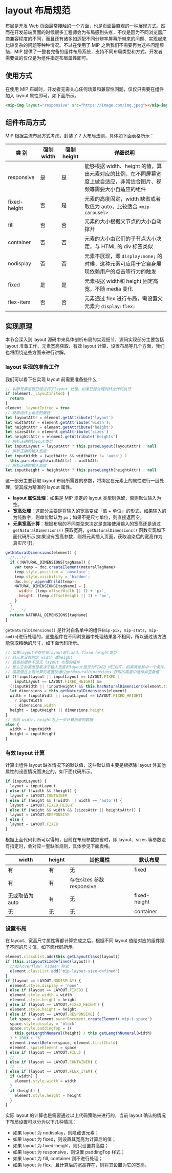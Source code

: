 # layout 布局规范

布局是开发 Web 页面最常接触的一个方面，也是页面最直观的一种展现方式。然而在开发前端页面的时候很多工程师会为布局感到头疼，不仅是因为不同浏览器厂商兼容程度的不同，而且还有诸多如适配不同分辨率屏幕所带来的问题、实现起来比较复杂的问题等种种情况。不过在使用了 MIP 之后我们不需要再为这些问题烦恼，MIP 提供了一整套完备的组件布局系统，支持不同布局类型和方式，开发者需要做的仅仅是为组件指定布局属性即可。

## 使用方式

在使用 MIP 布局时，开发者无需关心任何场景和兼容性问题，仅仅只需要在组件加入 layout 属性即可，如下面所示。

```html
<mip-img layout="responsive" src="https://image.com/img.jpeg"></mip-img>
```

## 组件布局方式

MIP 根据主流布局方式考虑，封装了 7 大布局法则，具体如下面表格所示：

| 类  别 | 强制 width | 强制 height | 详细说明 |
|-------|---|---|----|
| responsive | 是 | 是 | 能够根据 width、height 的值，算出元素对应的比例，在不同屏幕宽度上做自适应，非常适合图片、视频等需要大小自适应的组件|
|fixed-height | 否 | 是 | 元素的高度固定，width 缺省或者取值为 auto，比较适合 `<mip-carousel>` |
|fill | 否 | 否 | 元素的大小根据父节点的大小自动撑开|
|container | 否 | 否 | 元素的大小由它们的子节点大小决定，与 HTML 的 div 标签类似|
|nodisplay | 否 | 否 | 元素不展现，即 `display:none;` 的时候，这种元素可应用于它自身展现依赖用户的点击等行为的触发|
|fixed | 是 | 是 | 元素根据 width和 height 固定高宽，不随 media 变化|
|flex-item | 否 | 否 | 元素通过 flex 进行布局，需设置父元素为 `display:flex;`|

## 实现原理

本节会深入到 layout 源码中来具体剖析布局的实现细节，源码实现部分主要包括 layout 准备工作、元素宽高获取、有效 layout 计算、设置布局等几个方面，我们也将围绕这些方面来进行讲解。

### layout 实现的准备工作

我们可以看下在实现 layout 前需要准备些什么：

```js
// 判断元素是否已经进行了layout 处理，如果已经处理则终止代码执行
if (element._layoutInited) {
  return
}
element._layoutInited = true
// 获取组件上设定的属性
let layoutAttr = element.getAttribute('layout')
let widthAttr = element.getAttribute('width');
let heightAttr = element.getAttribute('height')
let sizesAttr = element.getAttribute('sizes')
let heightsAttr = element.getAttribute('heights')
// 解析正确的layout类型
let inputLayout = layoutAttr ? this.parseLayout(layoutAttr) : null
// 解析正确的输入宽度
let inputWidth = (widthAttr && widthAttr != 'auto') ?
  this.parseLength(widthAttr) : widthAttr
// 解析正确的输入高度
let inputHeight = heightAttr ? this.parseLength(heightAttr) : null
```

这一部分主要获取 layout 布局所需要的参数，将绑定在元素上的属性进行一层处理，使其成为精准的 layout 属性。

- **layout 属性处理**：如果是 MIP 规定的 layout 类型则保留，否则默认输入为空。
- **宽高处理**：这部分主要是将输入的宽高变成「值 + 单位」的形式，如果输入的为纯数字，则单位默认为 `px`；如果不是尺寸单位，则直接返回空。
- **元素宽高计算**：根据布局的不同类型来决定是直接使用输入的宽高还是通过 `getNaturalDimensions()` 获取宽高，`getNaturalDimensions()` 函数实现如下面代码所示(如果没有宽高参数，则将元素插入页面，获取渲染后的宽高作为真实尺寸)。

```js
getNaturalDimensions(element) {
  /*...*/
  if (!NATURAL_DIMENSIONS[tagName]) {
    var temp = doc.createElement(naturalTagName)
    temp.style.position = 'absolute';
    temp.style.visibility = 'hidden';
    doc.body.appendChild(temp);
    NATURAL_DIMENSIONS[tagName] = {
      width: (temp.offsetWidth || 1) + 'px',
      height: (temp.offsetHeight || 1) + 'px',
    }
  }
  /*...*/
  return NATURAL_DIMENSIONS[tagName]
}
```

`getNaturalDimensions()` 是针对白名单中的组件(`mip-pix`，`mip-stats`，`mip-audio`)进行处理的，这些组件在不同浏览器中处理结果各不相同，所以通过该方法能获取精确的尺寸，如下面代码所示。

```js
// 如果layout不存在或layout是fixed、fixed-height类型
// 且元素没有绑定 width 或height
// 且当前组件不是无 layout 布局的组件
// 那么它的宽度是取决于输入宽度和layout是否为FIXED_HEIGHT，如果满足其中一个条件，则宽度为以上计算出的宽度，否则通过getNaturalDimensions 获取宽度
// 高度值在上面计算的高度及通过getNaturalDimensions 获取的高度中选择非空数值
if ((!inputLayout || inputLayout == LAYOUT.FIXED ||
    inputLayout == LAYOUT.FIXED_HEIGHT) &&
  (!inputWidth || !inputHeight) && this.hasNaturalDimensions(element.tagName)) {
  let dimensions = this.getNaturalDimensions(element)
  width = (inputWidth || inputLayout == LAYOUT.FIXED_HEIGHT)
    ? inputWidth
    : dimensions.width
  height = inputHeight || dimensions.height
}
// 否则 width，height为上一步计算出来的数据
else {
  width = inputWidth
  height = inputHeight
}
```

### 有效 layout 计算

计算出组件 layout 缺省情况下的默认值，这些默认值主要是根据除 layout 外其他属性的设置情况而决定的，如下面代码所示。

```js
if (inputLayout) {
  layout = inputLayout
} else if (!width && !height) {
  layout = LAYOUT.CONTAINER
} else if (height && (!width || width == 'auto')) {
  layout = LAYOUT.FIXED_HEIGHT
} else if (height && width && (sizesAttr || heightsAttr)) {
  layout = LAYOUT.RESPONSIVE
} else {
  layout = LAYOUT.FIXED
}
```

根据上面代码判断可以得知，目前在布局参数缺省时，即 layout、sizes 等参数没有指定时，会对应一套缺省规则，具体参见下面表格。

|width | height | 其他属性 | 默认布局|
|----|----|----|----|
|有 | 有 | 无 | fixed|
|有 | 有 | 存在sizes 参数 responsive|
|无或取值为 auto | 有 | 无 | fixed-height|
|无 | 无 | 无 | container|

### 设置布局

在 layout、宽高尺寸属性等都计算完成之后，根据不同 layout 值给对应的组件赋予不同的尺寸值，如下面代码所示。

```js
element.classList.add(this.getLayoutClass(layout))
if (this.isLayoutSizeDefined(layout)) {
  //加入overflow: hidden 样式
  element.classList.add('mip-layout-size-defined')
}
if (layout == LAYOUT.NODISPLAY) {
  element.style.display = 'none'
} else if (layout == LAYOUT.FIXED) {
  element.style.width = width
  element.style.height = height
} else if (layout == LAYOUT.FIXED_HEIGHT) {
  element.style.height = height
} else if (layout == LAYOUT.RESPONSIVE) {
  let space = element.ownerDocument.createElement('mip-i-space')
  space.style.display = 'block'
  space.style.paddingTop = ((
    this.getLengthNumeral(height) / this.getLengthNumeral(width)
  ) * 100) + '%'
  element.insertBefore(space, element.firstChild)
  element._spaceElement = space
} else if (layout == LAYOUT.FILL) {
  // ...
} else if (layout == LAYOUT.CONTAINER) {
  // ...
} else if (layout == LAYOUT.FLEX_ITEM) {
  if (width) {
    element.style.width = width
  }
  if (height) {
    element.style.height = height
  }
}
```

实际 layout 的计算也是需要通过以上代码策略来进行的，当前 layout 确认的情况下布局设置可以分为以下几种情况：

- 如果 layout 为 nodisplay，则隐藏该元素；
- 如果 layout 为 fixed，则设置其宽高为计算后的值；
- 如果 layout 为 fixed-height，则只设置其高度；
- 如果 layout 为 responsive，则设置 paddingTop 样式；
- 如果 layout 为 fill, container 则不进行处理；
- 如果 layout 为 flex，且计算后的宽高存在，则将其设置为它的宽高。
